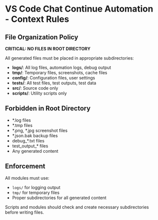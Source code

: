 # VS Code Chat Continue Automation - Context Rules

## File Organization Policy

**CRITICAL: NO FILES IN ROOT DIRECTORY**

All generated files must be placed in appropriate subdirectories:

- **logs/**: All log files, automation logs, debug output
- **tmp/**: Temporary files, screenshots, cache files
- **config/**: Configuration files, user settings
- **tests/**: All test files, test outputs, test data
- **src/**: Source code only
- **scripts/**: Utility scripts only

## Forbidden in Root Directory

- *.log files
- *.tmp files  
- *.png, *.jpg screenshot files
- *.json.bak backup files
- debug_*.txt files
- test_output_* files
- Any generated content

## Enforcement

All modules must use:
- `logs/` for logging output
- `tmp/` for temporary files
- Proper subdirectories for all generated content

Scripts and modules should check and create necessary subdirectories before writing files.
